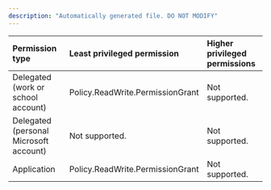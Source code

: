 ```yaml
---
description: "Automatically generated file. DO NOT MODIFY"
---
```


|Permission type|Least privileged permission|Higher privileged permissions|
|:---|:---|:---|
|Delegated (work or school account)|Policy.ReadWrite.PermissionGrant|Not supported.|
|Delegated (personal Microsoft account)|Not supported.|Not supported.|
|Application|Policy.ReadWrite.PermissionGrant|Not supported.|

